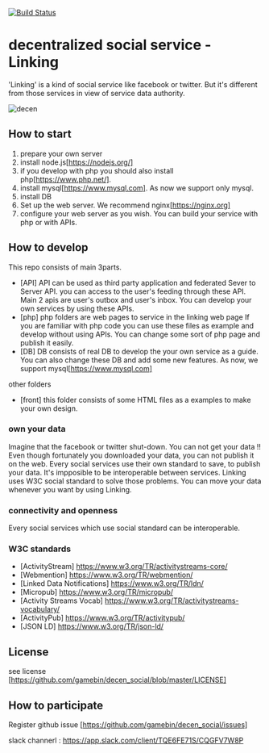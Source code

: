 [![Build Status](https://travis-ci.org/gamebin/decen_social.svg?branch=master)](https://travis-ci.org/gamebin/decen_social)


# decentralized social service - Linking
'Linking' is a kind of social service like facebook or twitter. 
But it's different from those services in view of service data authority.


![decen](https://user-images.githubusercontent.com/22092729/69291614-23241500-0c47-11ea-93d6-1f63e7553f56.png)


## How to start
1. prepare your own server
2. install node.js[https://nodejs.org/]
3. if you develop with php you should also install php[https://www.php.net/].
4. install mysql[https://www.mysql.com]. As now we support only mysql.
5. install DB
6. Set up the web server. We recommend nginx[https://nginx.org]
7. configure your web server as you wish. You can build your service with php or with APIs.

## How to develop
This repo consists of main 3parts.
- [API]
API can be used as third party application and federated Sever to Server API. 
you can access to the user's feeding through these API. 
Main 2 apis are user's outbox and user's inbox. 
You can develop your own services by using these APIs. 
- [php]
php folders are web pages to service in the linking web page If you are familiar with php code you can use these files as example and develop without using APIs. 
You can change some sort of php page and publish it easily.
- [DB]
DB consists of real DB to develop the your own service as a guide. You can also change these DB and add some new features.
As now, we support mysql[https://www.mysql.com]

other folders
- [front] this folder consists of some HTML files as a examples to make your own design.

### own your data 
Imagine that the facebook or twitter shut-down. You can not get your data !!
Even though fortunately you downloaded your data, you can not publish it on the web. 
Every social services use their own standard to save, to publish your data. It's impposible to be interoperable between services.
Linking uses W3C social standard to solve those problems. 
You can move your data whenever you want by using Linking. 

### connectivity and openness
Every social services which use social standard can be interoperable. 

### W3C standards
- [ActivityStream] https://www.w3.org/TR/activitystreams-core/
- [Webmention] https://www.w3.org/TR/webmention/
- [Linked Data Notifications] https://www.w3.org/TR/ldn/
- [Micropub] https://www.w3.org/TR/micropub/
- [Activity Streams Vocab] https://www.w3.org/TR/activitystreams-vocabulary/
- [ActivityPub] https://www.w3.org/TR/activitypub/
- [JSON LD] https://www.w3.org/TR/json-ld/

## License 

see license [https://github.com/gamebin/decen_social/blob/master/LICENSE]

## How to participate
Register github issue [https://github.com/gamebin/decen_social/issues] 

slack channerl : https://app.slack.com/client/TQE6FE71S/CQGFV7W8P
